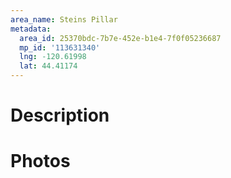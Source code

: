 ```yaml
---
area_name: Steins Pillar
metadata:
  area_id: 25370bdc-7b7e-452e-b1e4-7f0f05236687
  mp_id: '113631340'
  lng: -120.61998
  lat: 44.41174
---
```

# Description

# Photos

